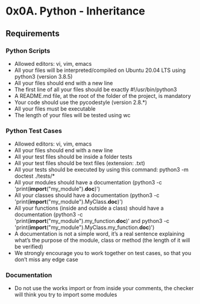 # 0x0A. Python - Inheritance
## Requirements
### Python Scripts

- Allowed editors: vi, vim, emacs
- All your files will be interpreted/compiled on Ubuntu 20.04 LTS using python3 (version 3.8.5)
- All your files should end with a new line
- The first line of all your files should be exactly #!/usr/bin/python3
- A README.md file, at the root of the folder of the project, is mandatory
- Your code should use the pycodestyle (version 2.8.*)
- All your files must be executable
- The length of your files will be tested using wc
### Python Test Cases

- Allowed editors: vi, vim, emacs
- All your files should end with a new line
- All your test files should be inside a folder tests
- All your test files should be text files (extension: .txt)
- All your tests should be executed by using this command: python3 -m doctest ./tests/*
- All your modules should have a documentation (python3 -c 'print(__import__("my_module").__doc__)')
- All your classes should have a documentation (python3 -c 'print(__import__("my_module").MyClass.__doc__)')
- All your functions (inside and outside a class) should have a documentation (python3 -c 'print(__import__("my_module").my_function.__doc__)' and python3 -c 'print(__import__("my_module").MyClass.my_function.__doc__)')
- A documentation is not a simple word, it’s a real sentence explaining what’s the purpose of the module, class or method (the length of it will be verified)
- We strongly encourage you to work together on test cases, so that you don’t miss any edge case
### Documentation
- Do not use the works import or from inside your comments, the checker will think you try to import some modules
